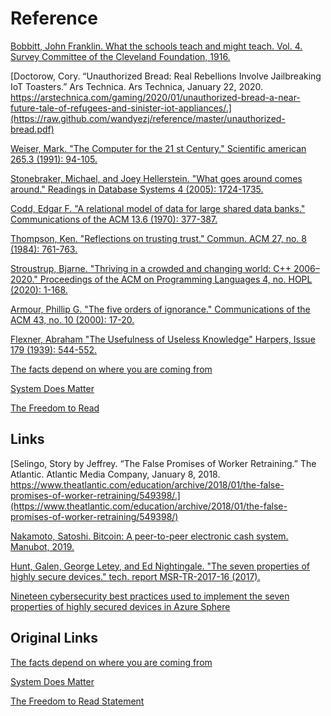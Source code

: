 # Reference

[Bobbitt, John Franklin. What the schools teach and might teach. Vol. 4. Survey Committee of the Cleveland Foundation, 1916.](https://raw.github.com/wandyezj/reference/master/what-schools-teach-and-might-teach.pdf)

[Doctorow, Cory. “Unauthorized Bread: Real Rebellions Involve Jailbreaking IoT Toasters.” Ars Technica. Ars Technica, January 22, 2020. https://arstechnica.com/gaming/2020/01/unauthorized-bread-a-near-future-tale-of-refugees-and-sinister-iot-appliances/.](https://raw.github.com/wandyezj/reference/master/unauthorized-bread.pdf)

[Weiser, Mark. "The Computer for the 21 st Century." Scientific american 265.3 (1991): 94-105.](https://raw.github.com/wandyezj/reference/master/the-computer-for-the-21st-century.pdf)

[Stonebraker, Michael, and Joey Hellerstein. "What goes around comes around." Readings in Database Systems 4 (2005): 1724-1735.](https://raw.github.com/wandyezj/reference/master/what-goes-around-comes-around.pdf)

[Codd, Edgar F. "A relational model of data for large shared data banks." Communications of the ACM 13.6 (1970): 377-387.](https://raw.github.com/wandyezj/reference/master/a-relational-model-of-data-for-large-shared-data-banks.pdf)

[Thompson, Ken. "Reflections on trusting trust." Commun. ACM 27, no. 8 (1984): 761-763.](https://raw.github.com/wandyezj/reference/master/trusting-trust.pdf)

[Stroustrup, Bjarne. "Thriving in a crowded and changing world: C++ 2006–2020." Proceedings of the ACM on Programming Languages 4, no. HOPL (2020): 1-168.](https://raw.github.com/wandyezj/reference/master/thriving-in-a-crowded-and-changing-world-C++-2006–2020.pdf)

[Armour, Phillip G. "The five orders of ignorance." Communications of the ACM 43, no. 10 (2000): 17-20.](https://raw.github.com/wandyezj/reference/master/five-orders-of-ignorance.pdf)

[Flexner, Abraham "The Usefulness of Useless Knowledge" Harpers, Issue 179 (1939): 544-552.](https://raw.github.com/wandyezj/reference/master/the-usefulness-of-useless-knowledge.pdf)

[The facts depend on where you are coming from](https://raw.github.com/wandyezj/reference/master/the-facts-depend-on-where-you-are-coming-from.pdf)

[System Does Matter](https://raw.github.com/wandyezj/reference/master/system-does-matter.pdf)

[The Freedom to Read](https://raw.github.com/wandyezj/reference/master/the-freedom-t-read.pdf)

## Links

[Selingo, Story by Jeffrey. “The False Promises of Worker Retraining.” The Atlantic. Atlantic Media Company, January 8, 2018. https://www.theatlantic.com/education/archive/2018/01/the-false-promises-of-worker-retraining/549398/.](https://www.theatlantic.com/education/archive/2018/01/the-false-promises-of-worker-retraining/549398/)

[Nakamoto, Satoshi. Bitcoin: A peer-to-peer electronic cash system. Manubot, 2019.](https://bitcoin.org/bitcoin.pdf)

[Hunt, Galen, George Letey, and Ed Nightingale. "The seven properties of highly secure devices." tech. report MSR-TR-2017-16 (2017).](https://www.microsoft.com/en-us/research/wp-content/uploads/2017/03/SevenPropertiesofHighlySecureDevices.pdf)

[Nineteen cybersecurity best
practices used to implement the
seven properties of highly
secured devices in Azure Sphere](https://azure.microsoft.com/mediahandler/files/resourcefiles/best-practices-for-implementing-seven-properties-in-azure-sphere/Best%20practices%20for%20implementing%20seven%20properties%20in%20Azure%20Sphere_updated.pdf)

## Original Links

[The facts depend on where you are coming from](https://web.archive.org/web/20120629032909/http://www.btimes.co.za/97/0406/tech/tech6.htm)

[System Does Matter](http://www.indie-rpgs.com/_articles/system_does_matter.html)

[The Freedom to Read Statement](https://www.ala.org/advocacy/intfreedom/freedomreadstatement)
